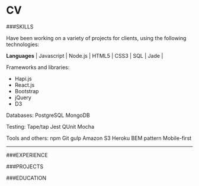 # CV

###SKILLS

Have been working on a variety of projects for clients, using the following technologies:

**Languages** | Javascript | Node.js | HTML5 | CSS3 | SQL | Jade |

Frameworks and libraries:
* Hapi.js
* React.js
* Bootstrap
* jQuery
* D3

Databases:
PostgreSQL
MongoDB

Testing:
Tape/tap
Jest
QUnit
Mocha

Tools and others:
npm
Git
gulp
Amazon S3
Heroku
BEM pattern
Mobile-first

---

###EXPERIENCE

###PROJECTS


###EDUCATION
